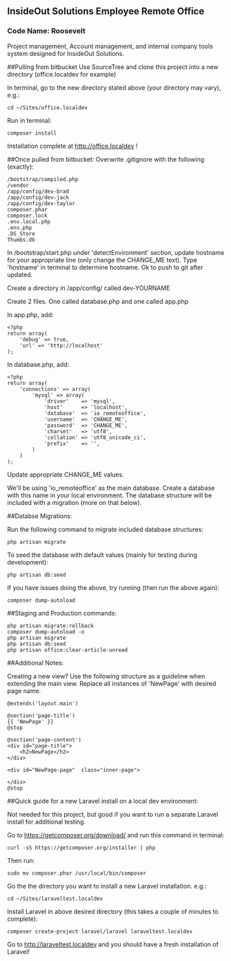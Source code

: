 ## InsideOut Solutions Employee Remote Office

### Code Name: Roosevelt

Project management, Account management, and internal company tools system designed for InsideOut Solutions.

##Pulling from bitbucket
Use SourceTree and clone this project into a new directory (office.localdev for example)

In terminal, go to the new directory stated above (your directory may vary), e.g.:

	cd ~/Sites/office.localdev

Run in terminal:

	composer install

Installation complete at http://office.localdev !

##Once pulled from bitbucket:
Overwrite .gitignore with the following (exactly):

	/bootstrap/compiled.php
	/vendor
	/app/config/dev-brad
	/app/config/dev-jack
	/app/config/dev-taylor
	composer.phar
	composer.lock
	.env.local.php
	.env.php
	.DS_Store
	Thumbs.db

In /bootstrap/start.php under 'detectEnvironment' section, update hostname for your appropriate line (only change the CHANGE_ME text). Type 'hostname' in terminal to determine hostname. Ok to push to git after updated.

Create a directory in /app/config/ called dev-YOURNAME

Create 2 files. One called database.php and one called app.php

In app.php, add:

	<?php
	return array(
		'debug' => true,
		'url' => 'http://localhost'
	);

In database.php, add:

	<?php
	return array(
		'connections' => array(
			'mysql' => array(
				'driver'    => 'mysql',
				'host'      => 'localhost',
				'database'  => 'io_remoteoffice',
				'username'  => 'CHANGE_ME',
				'password'  => 'CHANGE_ME',
				'charset'   => 'utf8',
				'collation' => 'utf8_unicode_ci',
				'prefix'    => '',
			)
		)
	);

Update appropriate CHANGE_ME values.

We'll be using 'io_remoteoffice' as the main database. Create a database with this name in your local environment. The database structure will be included with a migration (more on that below).

##Databse Migrations:

Run the following command to migrate included database structures:

	php artisan migrate

To seed the database with default values (mainly for testing during development):

	php artisan db:seed

If you have issues doing the above, try running (then run the above again):

	composer dump-autoload

##Staging and Production commands:

	php artisan migrate:rollback
	composer dump-autoload -o
	php artisan migrate
	php artisan db:seed
	php artisan office:clear-article-unread


##Additional Notes:

Creating a new view? Use the following structure as a guideline when extending the main view. Replace all instances of 'NewPage' with desired page name.

	@extends('layout.main')

	@section('page-title')
	{{ 'NewPage' }}
	@stop

	@section('page-content')
	<div id="page-title">
		<h2>NewPage</h2>
	</div>

	<div id="NewPage-page"  class="inner-page">

	</div>
	@stop


##Quick guide for a new Laravel install on a local dev environment:

Not needed for this project, but good if you want to run a separate Laravel install for additional testing.

Go to https://getcomposer.org/download/ and run this command in terminal:

	curl -sS https://getcomposer.org/installer | php

Then run:

	sudo mv composer.phar /usr/local/bin/composer

Go the the directory you want to install a new Laravel installation. e.g.:

	cd ~/Sites/laraveltest.localdev

Install Laravel in above desired directory (this takes a couple of minutes to complete):

	composer create-project laravel/laravel laraveltest.localdev

Go to http://laraveltest.localdev and you should have a fresh installation of Laravel!